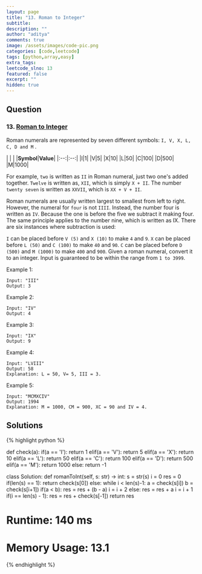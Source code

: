 ```yaml
---
layout: page
title: "13. Roman to Integer"
subtitle: 
description: ""
author: "aditya"
comments: true
image: /assets/images/code-pic.png
categories: [code,leetcode]
tags: [python,array,easy]
extra_tags: 
leetcode_slno: 13
featured: false
excerpt: ""
hidden: true
---
```


## Question

### 13. [Roman to Integer](https://leetcode.com/problems/palindrome-number/)

Roman numerals are represented by seven different symbols: `I, V, X, L, C, D and M` .

| | |
|**Symbol**|**Value**|
|:--:|:--:|
|I|1|
|V|5|
|X|10|
|L|50|
|C|100|
|D|500|
|M|1000|


For example, `two` is written as `II` in Roman numeral, just two one's added together. `Twelve` is written as, `XII`, which is simply `X + II`. The number `twenty seven` is written as `XXVII`, which is `XX + V + II`.

Roman numerals are usually written largest to smallest from left to right. However, the numeral for `four` is not `IIII`. Instead, the number four is written as `IV`. Because the one is before the five we subtract it making four. The same principle applies to the number nine, which is written as IX. There are six instances where subtraction is used:

`I` can be placed before `V (5)` and `X (10)` to make `4` and `9`. 
`X` can be placed before `L (50)` and `C (100)` to make `40` and `90`. 
`C` can be placed before `D (500)` and `M (1000)` to make `400` and `900`.
Given a roman numeral, convert it to an integer. Input is guaranteed to be within the range from `1 to 3999`.

Example 1:

```
Input: "III"
Output: 3
```

Example 2:

```
Input: "IV"
Output: 4
```

Example 3:

```
Input: "IX"
Output: 9
```

Example 4:

```
Input: "LVIII"
Output: 58
Explanation: L = 50, V= 5, III = 3.
```

Example 5:

```
Input: "MCMXCIV"
Output: 1994
Explanation: M = 1000, CM = 900, XC = 90 and IV = 4.
```

## Solutions

{% highlight python %}

def check(a):
    if(a == 'I'):
        return 1
    elif(a == 'V'):
        return 5
    elif(a == 'X'):
        return 10
    elif(a == 'L'):
        return 50
    elif(a == 'C'):
        return 100
    elif(a == 'D'):
        return 500
    elif(a == 'M'):
        return 1000
    else:
        return -1
        
        
class Solution:
    def romanToInt(self, s: str) -> int:
        s = str(s)
        i = 0
        res = 0
        if(len(s) == 1):
            return check(s[0])
        else:
            while i < len(s)-1:
                a = check(s[i])
                b = check(s[i+1])
                if(a < b):
                    res = res + (b - a)
                    i = i + 2
                else:
                    res = res + a
                    i = i + 1
                if(i == len(s) - 1):
                    res = res + check(s[-1])
        return res

# Runtime: 140 ms
# Memory Usage: 13.1
{% endhighlight %}